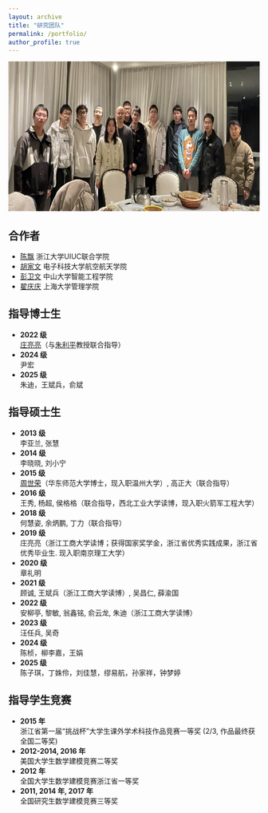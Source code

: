 ```yaml
---
layout: archive
title: "研究团队"
permalink: /portfolio/
author_profile: true
---
```


<div style="text-align: center;">
  <img src="/images/team.jpg" alt="" style="width: 750px; height: 300px;" />
</div> 



## 合作者

- [陈飘](https://zjui.intl.zju.edu.cn/team/teacherinfo/2329) 浙江大学UIUC联合学院
- [胡家文](https://www.iaa.uestc.edu.cn/info/1094/5133.htm) 电子科技大学航空航天学院
- [彭卫文](https://ise.sysu.edu.cn/teacher/teacher02/1359666.htm) 中山大学智能工程学院
- [翟庆庆](https://ms.shu.edu.cn/info/1257/15050.htm) 上海大学管理学院


## 指导博士生

- **2022 级**  
  [庄亮亮](https://zll-blog.netlify.app/)（与[朱利平](http://isbd.ruc.edu.cn/sztd/1300f3797f4e477789514056a51c9dfa.htm)教授联合指导）  
- **2024 级**  
  尹宏
- **2025 级**  
  朱迪，王斌兵，俞斌

## 指导硕士生

- **2013 级**  
  李亚兰, 张慧  
- **2014 级**  
  李晓晓, 刘小宁  
- **2015 级**  
  [周世荣](https://slxy.wzu.edu.cn/zsr.pdf)（华东师范大学博士，现入职温州大学）, 高正大（联合指导）  
- **2016 级**  
  王秀, 杨超, 侯格格（联合指导，西北工业大学读博，现入职火箭军工程大学）  
- **2018 级**  
  何慧姿, 余炳鹏, 丁力（联合指导）  
- **2019 级**  
  庄亮亮（浙江工商大学读博；获得国家奖学金，浙江省优秀实践成果，浙江省优秀毕业生. 现入职南京理工大学）  
- **2020 级**  
  章礼明  
- **2021 级**  
  顾诚, 王斌兵（浙江工商大学读博）, 吴昌仁, 薛渝国  
- **2022 级**  
  安柳亭, 黎敏, 翁鑫铭, 俞云龙, 朱迪（浙江工商大学读博）  
- **2023 级**  
  汪任兵, 吴奇  
- **2024 级**  
  陈桢，柳李嘉，王娟
- **2025 级**  
  陈子琪，丁姝伶，刘佳慧，缪易航，孙家祥，钟梦婷
  
## 指导学生竞赛

- **2015 年**  
  浙江省第一届“挑战杯”大学生课外学术科技作品竞赛一等奖 (2/3, 作品最终获全国二等奖)  
- **2012-2014, 2016 年**  
  美国大学生数学建模竞赛二等奖  
- **2012 年**  
  全国大学生数学建模竞赛浙江省一等奖  
- **2011, 2014 年, 2017 年**  
  全国研究生数学建模竞赛三等奖

